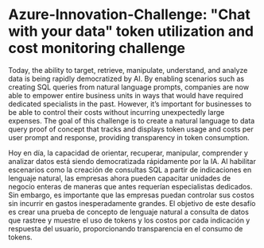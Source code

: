 # Azure-Innovation-Challenge: "Chat with your data" token utilization and cost monitoring challenge
Today, the ability to target, retrieve, manipulate, understand, and analyze data is being rapidly democratized by AI. By enabling scenarios such as creating SQL queries from natural language prompts, companies are now able to empower entire business units in ways that would have required dedicated specialists in the past. However, it’s important for businesses to be able to control their costs without incurring unexpectedly large expenses. The goal of this challenge is to create a natural language to data query proof of concept that tracks and displays token usage and costs per user prompt and response, providing transparency in token consumption.

Hoy en día, la capacidad de orientar, recuperar, manipular, comprender y analizar datos está siendo democratizada rápidamente por la IA. Al habilitar escenarios como la creación de consultas SQL a partir de indicaciones en lenguaje natural, las empresas ahora pueden capacitar unidades de negocio enteras de maneras que antes requerían especialistas dedicados. Sin embargo, es importante que las empresas puedan controlar sus costos sin incurrir en gastos inesperadamente grandes. El objetivo de este desafío es crear una prueba de concepto de lenguaje natural a consulta de datos que rastree y muestre el uso de tokens y los costos por cada indicación y respuesta del usuario, proporcionando transparencia en el consumo de tokens.
